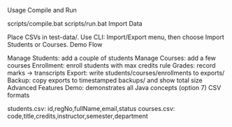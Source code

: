 Usage Compile and Run

scripts/compile.bat
scripts/run.bat
Import Data

Place CSVs in test-data/.
Use CLI: Import/Export menu, then choose Import Students or Courses.
Demo Flow

Manage Students: add a couple of students
Manage Courses: add a few courses
Enrollment: enroll students with max credits rule
Grades: record marks -> transcripts
Export: write students/courses/enrollments to exports/
Backup: copy exports to timestamped backups/ and show total size
Advanced Features Demo: demonstrates all Java concepts (option 7)
CSV formats

students.csv: id,regNo,fullName,email,status
courses.csv: code,title,credits,instructor,semester,department
